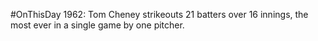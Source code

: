 #OnThisDay 1962: Tom Cheney strikeouts 21 batters over 16 innings, the most ever in a single game by one pitcher.